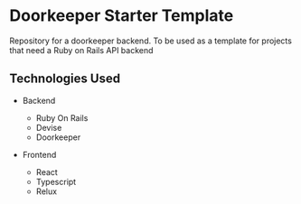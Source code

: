 # Doorkeeper Starter Template
Repository for a doorkeeper backend. To be used as a template for projects that need a Ruby on Rails API backend

## Technologies Used
- Backend
  - Ruby On Rails
  - Devise
  - Doorkeeper

- Frontend
  - React
  - Typescript
  - Relux
